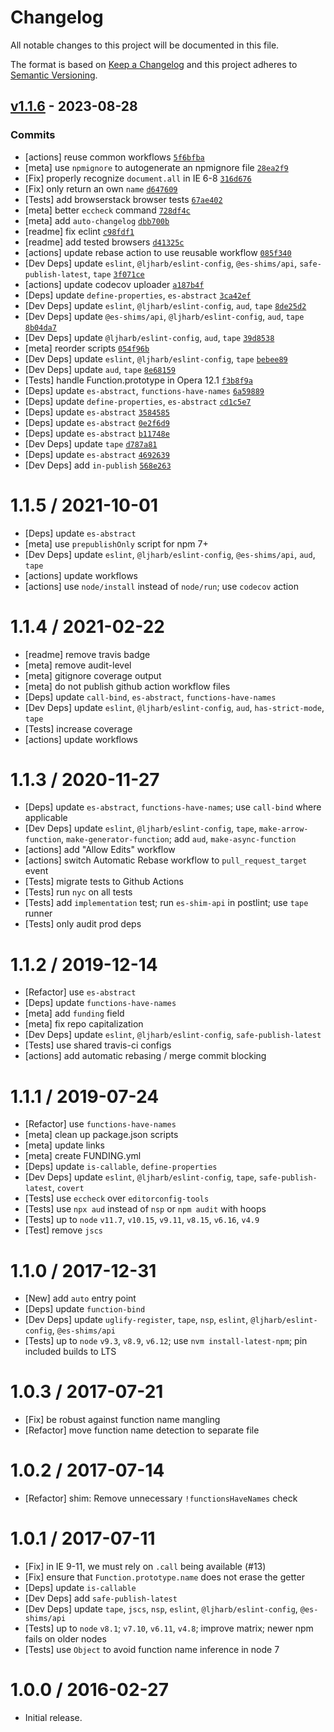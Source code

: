 # Changelog

All notable changes to this project will be documented in this file.

The format is based on [Keep a Changelog](https://keepachangelog.com/en/1.0.0/)
and this project adheres to [Semantic Versioning](https://semver.org/spec/v2.0.0.html).

## [v1.1.6](https://github.com/es-shims/Function.prototype.name/compare/v1.1.5...v1.1.6) - 2023-08-28

### Commits

- [actions] reuse common workflows [`5f6bfba`](https://github.com/es-shims/Function.prototype.name/commit/5f6bfba9d2c42fbac8f4812396bc71f79464846c)
- [meta] use `npmignore` to autogenerate an npmignore file [`28ea2f9`](https://github.com/es-shims/Function.prototype.name/commit/28ea2f9a9dd48623cba04e94c491033f1c9d1e90)
- [Fix] properly recognize `document.all` in IE 6-8 [`316d676`](https://github.com/es-shims/Function.prototype.name/commit/316d67641d54bf221ed5edfdb9e04af3b98caad8)
- [Fix] only return an own `name` [`d647609`](https://github.com/es-shims/Function.prototype.name/commit/d6476090e110733b52a922f4d0dbfdbc9478c653)
- [Tests] add browserstack browser tests [`67ae402`](https://github.com/es-shims/Function.prototype.name/commit/67ae402aabcad83df2f7d7e356d059a84fe71f44)
- [meta] better `eccheck` command [`728df4c`](https://github.com/es-shims/Function.prototype.name/commit/728df4cc81a51a131a36c0768c4adb7668ad7569)
- [meta] add `auto-changelog` [`dbb700b`](https://github.com/es-shims/Function.prototype.name/commit/dbb700b38ef4c18e0ce0670a2ffface9ffd251a0)
- [readme] fix eclint [`c98fdf1`](https://github.com/es-shims/Function.prototype.name/commit/c98fdf1bc5451de667945c41187a67022f750001)
- [readme] add tested browsers [`d41325c`](https://github.com/es-shims/Function.prototype.name/commit/d41325ceec61627f63281d0649e4e0004f3e0609)
- [actions] update rebase action to use reusable workflow [`085f340`](https://github.com/es-shims/Function.prototype.name/commit/085f3400785cd4f3fb762b73b095f5dfb795a0b3)
- [Dev Deps] update `eslint`, `@ljharb/eslint-config`, `@es-shims/api`, `safe-publish-latest`, `tape` [`3f071ce`](https://github.com/es-shims/Function.prototype.name/commit/3f071cef2e1feebfd7d0daea7d6392c2feada091)
- [actions] update codecov uploader [`a187b4f`](https://github.com/es-shims/Function.prototype.name/commit/a187b4fd07dbbeee12e8dc60651f122ab3f41f8d)
- [Deps] update `define-properties`, `es-abstract` [`3ca42ef`](https://github.com/es-shims/Function.prototype.name/commit/3ca42ef76d5d4016d1ea87d806dc7e4a09d9b4f8)
- [Dev Deps] update `eslint`, `@ljharb/eslint-config`, `aud`, `tape` [`8de25d2`](https://github.com/es-shims/Function.prototype.name/commit/8de25d2b9b523bd385b0bf3bb9213c11ecf8f1ba)
- [Dev Deps] update `@es-shims/api`, `@ljharb/eslint-config`, `aud`, `tape` [`8b04da7`](https://github.com/es-shims/Function.prototype.name/commit/8b04da71695a1b9cf285ee926ffeec55b543595b)
- [Dev Deps] update `@ljharb/eslint-config`, `aud`, `tape` [`39d8538`](https://github.com/es-shims/Function.prototype.name/commit/39d853854136a749c94e10f9fb06ba73903671a6)
- [meta] reorder scripts [`054f96b`](https://github.com/es-shims/Function.prototype.name/commit/054f96b5e88e08e65c4e27bcb799c7cea2bc3462)
- [Dev Deps] update `eslint`, `@ljharb/eslint-config`, `tape` [`bebee89`](https://github.com/es-shims/Function.prototype.name/commit/bebee894a7989aef6e9db0dc8b16cbd9134b629c)
- [Dev Deps] update `aud`, `tape` [`8e68159`](https://github.com/es-shims/Function.prototype.name/commit/8e681599b4fbf26e921f61fd603da0524369b72c)
- [Tests] handle Function.prototype in Opera 12.1 [`f3b8f9a`](https://github.com/es-shims/Function.prototype.name/commit/f3b8f9a40b88f6da5ad41b874c3f2acf6fb30378)
- [Deps] update `es-abstract`, `functions-have-names` [`6a59889`](https://github.com/es-shims/Function.prototype.name/commit/6a598893f013182070479a8cc52afd44e556561f)
- [Deps] update `define-properties`, `es-abstract` [`cd1c5e7`](https://github.com/es-shims/Function.prototype.name/commit/cd1c5e773c3740ec563a26e657d764aba7c35a8c)
- [Deps] update `es-abstract` [`3584585`](https://github.com/es-shims/Function.prototype.name/commit/35845851109f767e3bc84ebef989ca93e5851276)
- [Deps] update `es-abstract` [`0e2f6d9`](https://github.com/es-shims/Function.prototype.name/commit/0e2f6d99d554a8b6b7c835702c8408832f9a2684)
- [Deps] update `es-abstract` [`b11748e`](https://github.com/es-shims/Function.prototype.name/commit/b11748ebbda2d840ac625ae6627cfdb090b94434)
- [Dev Deps] update `tape` [`d787a81`](https://github.com/es-shims/Function.prototype.name/commit/d787a81a1e1ce6d00dda6272e93a43bb193b1286)
- [Deps] update `es-abstract` [`4692639`](https://github.com/es-shims/Function.prototype.name/commit/469263915b07db8342f0aad29ad7eba083bea277)
- [Dev Deps] add `in-publish` [`568e263`](https://github.com/es-shims/Function.prototype.name/commit/568e2635099de326768f40d9e0eacbd024861676)

<!-- auto-changelog-above -->

# 1.1.5 / 2021-10-01

- [Deps] update `es-abstract`
- [meta] use `prepublishOnly` script for npm 7+
- [Dev Deps] update `eslint`, `@ljharb/eslint-config`, `@es-shims/api`, `aud`, `tape`
- [actions] update workflows
- [actions] use `node/install` instead of `node/run`; use `codecov` action

# 1.1.4 / 2021-02-22

- [readme] remove travis badge
- [meta] remove audit-level
- [meta] gitignore coverage output
- [meta] do not publish github action workflow files
- [Deps] update `call-bind`, `es-abstract`, `functions-have-names`
- [Dev Deps] update `eslint`, `@ljharb/eslint-config`, `aud`, `has-strict-mode`, `tape`
- [Tests] increase coverage
- [actions] update workflows

# 1.1.3 / 2020-11-27

- [Deps] update `es-abstract`, `functions-have-names`; use `call-bind` where applicable
- [Dev Deps] update `eslint`, `@ljharb/eslint-config`, `tape`, `make-arrow-function`, `make-generator-function`; add `aud`, `make-async-function`
- [actions] add "Allow Edits" workflow
- [actions] switch Automatic Rebase workflow to `pull_request_target` event
- [Tests] migrate tests to Github Actions
- [Tests] run `nyc` on all tests
- [Tests] add `implementation` test; run `es-shim-api` in postlint; use `tape` runner
- [Tests] only audit prod deps

# 1.1.2 / 2019-12-14

- [Refactor] use `es-abstract`
- [Deps] update `functions-have-names`
- [meta] add `funding` field
- [meta] fix repo capitalization
- [Dev Deps] update `eslint`, `@ljharb/eslint-config`, `safe-publish-latest`
- [Tests] use shared travis-ci configs
- [actions] add automatic rebasing / merge commit blocking

# 1.1.1 / 2019-07-24

- [Refactor] use `functions-have-names`
- [meta] clean up package.json scripts
- [meta] update links
- [meta] create FUNDING.yml
- [Deps] update `is-callable`, `define-properties`
- [Dev Deps] update `eslint`, `@ljharb/eslint-config`, `tape`, `safe-publish-latest`, `covert`
- [Tests] use `eccheck` over `editorconfig-tools`
- [Tests] use `npx aud` instead of `nsp` or `npm audit` with hoops
- [Tests] up to `node` `v11.7`, `v10.15`, `v9.11`, `v8.15`, `v6.16`, `v4.9`
- [Test] remove `jscs`

# 1.1.0 / 2017-12-31

- [New] add `auto` entry point
- [Deps] update `function-bind`
- [Dev Deps] update `uglify-register`, `tape`, `nsp`, `eslint`, `@ljharb/eslint-config`, `@es-shims/api`
- [Tests] up to `node` `v9.3`, `v8.9`, `v6.12`; use `nvm install-latest-npm`; pin included builds to LTS

# 1.0.3 / 2017-07-21

- [Fix] be robust against function name mangling
- [Refactor] move function name detection to separate file

# 1.0.2 / 2017-07-14

- [Refactor] shim: Remove unnecessary `!functionsHaveNames` check

# 1.0.1 / 2017-07-11

- [Fix] in IE 9-11, we must rely on `.call` being available (#13)
- [Fix] ensure that `Function.prototype.name` does not erase the getter
- [Deps] update `is-callable`
- [Dev Deps] add `safe-publish-latest`
- [Dev Deps] update `tape`, `jscs`, `nsp`, `eslint`, `@ljharb/eslint-config`, `@es-shims/api`
- [Tests] up to `node` `v8.1`; `v7.10`, `v6.11`, `v4.8`; improve matrix; newer npm fails on older nodes
- [Tests] use `Object` to avoid function name inference in node 7

# 1.0.0 / 2016-02-27

- Initial release.
